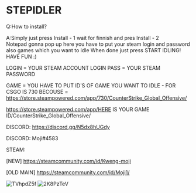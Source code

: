 # STEPIDLER

Q:How to install?

A:Simply just press Install - 1 wait for finnish and pres Install - 2  
Notepad gonna pop up here you have to put your steam login and password
also games which you want to idle 
When done just press START IDLING!
HAVE FUN :)


LOGIN = YOUR STEAM ACCOUNT LOGIN
PASS = YOUR STEAM PASSWORD

GAME = YOU HAVE TO PUT ID'S OF GAME YOU WANT TO IDLE - FOR CSGO IS 730 BECOUSE = https://store.steampowered.com/app/730/CounterStrike_Global_Offensive/

https://store.steampowered.com/app/HERE IS YOUR GAME ID/CounterStrike_Global_Offensive/


DISCORD: https://discord.gg/N5dx8hUGdy 

DISCORD: Moji#4583

STEAM:

[NEW] https://steamcommunity.com/id/Kweng-moji

[OLD MAIN] https://steamcommunity.com/id/Moji1/


![TVhpdZ5f](https://user-images.githubusercontent.com/68261971/111873432-8be0e600-8990-11eb-8745-8cab743e22fe.png)
![2K8PzTeV](https://user-images.githubusercontent.com/68261971/111873440-91d6c700-8990-11eb-8f64-0babb73d3dca.png)
